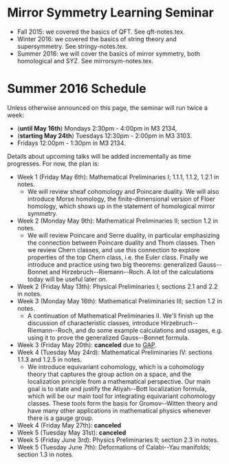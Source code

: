 # Mirror Symmetry Learning Seminar

* Fall 2015: we covered the basics of QFT. See qft-notes.tex.
* Winter 2016: we covered the basics of string theory and
  supersymmetry. See stringy-notes.tex.
* Summer 2016: we will cover the basics of mirror symmetry, both
  homological and SYZ. See mirrorsym-notes.tex.

# Summer 2016 Schedule

Unless otherwise announced on this page, the seminar will run twice a
week:
* (**until May 16th**) Mondays 2:30pm - 4:00pm in M3 2134,
* (**starting May 24th**) Tuesdays 12:30pm - 2:00pm in M3 3103.
* Fridays 12:00pm - 1:30pm in M3 2134.

Details about upcoming talks will be added incrementally as time
progresses. For now, the plan is:
* Week 1 (Friday May 6th): Mathematical
  Preliminaries I; 1.1.1, 1.1.2, 1.2.1 in notes.
  - We will review sheaf cohomology and Poincare duality. We will also
    introduce Morse homology, the finite-dimensional version of Floer
    homology, which shows up in the statement of homological mirror
    symmetry.
* Week 2 (Monday May 9th): Mathematical Preliminaries II; section 1.2
  in notes.
  - We will review Poincare and Serre duality, in particular
    emphasizing the connection between Poincare duality and Thom
    classes. Then we review Chern classes, and use this connection to
    explore properties of the top Chern class, i.e. the Euler class.
    Finally we introduce and practice using two big theorems:
    generalized Gauss--Bonnet and Hirzebruch--Riemann--Roch. A lot of
    the calculations today will be useful later on.
* Week 2 (Friday May 13th): Physical Preliminaries I; sections 2.1
  and 2.2 in notes.
* Week 3 (Monday May 16th): Mathematical Preliminaries III;
  section 1.2 in notes.
  - A continuation of Mathematical Preliminaries II. We'll finish up
    the discussion of characteristic classes, introduce
    Hirzebruch--Riemann--Roch, and do some example calculations and
    usages, e.g. using it to prove the generalized Gauss--Bonnet
    formula.
* Week 3 (Friday May 20th): **canceled** due to [GAP](http://www.fields.utoronto.ca/activities/15-16/gap).
* Week 4 (Tuesday May 24rd): Mathematical Preliminaries IV:
  sections 1.1.3 and 1.2.5 in notes.
  - We introduce equivariant cohomology, which is a cohomology theory
    that captures the group action on a space, and the localization
    principle from a mathematical perspective. Our main goal is to
    state and justify the Atiyah--Bott localization formula, which
    will be our main tool for integrating equivariant cohomology
    classes. These tools form the basis for Gromov--Witten theory and
    have many other applications in mathematical physics whenever
    there is a gauge group.
* Week 4 (Friday May 27th): **canceled**
* Week 5 (Tuesday May 31st): **canceled**
* Week 5 (Friday June 3rd): Physics Preliminaries II; section 2.3 in
  notes.
* Week 5 (Tuesday June 7th): Deformations of Calabi--Yau manifolds;
  section 1.3 in notes.
